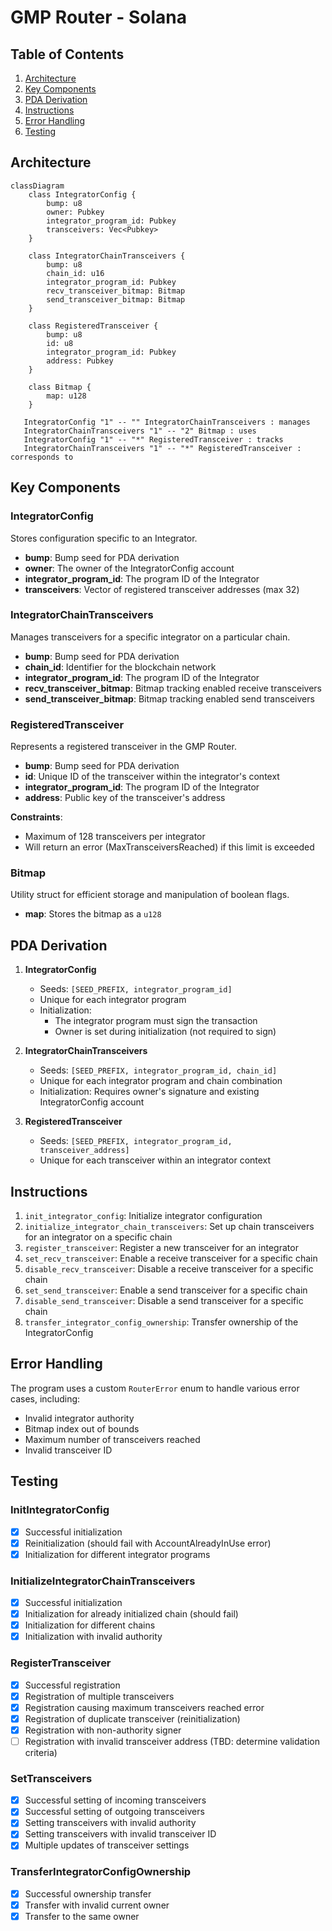 # GMP Router - Solana

## Table of Contents

1. [Architecture](#architecture)
2. [Key Components](#key-components)
3. [PDA Derivation](#pda-derivation)
4. [Instructions](#instructions)
5. [Error Handling](#error-handling)
6. [Testing](#testing)

## Architecture

```mermaid
classDiagram
    class IntegratorConfig {
        bump: u8
        owner: Pubkey
        integrator_program_id: Pubkey
        transceivers: Vec<Pubkey>
    }

    class IntegratorChainTransceivers {
        bump: u8
        chain_id: u16
        integrator_program_id: Pubkey
        recv_transceiver_bitmap: Bitmap
        send_transceiver_bitmap: Bitmap
    }

    class RegisteredTransceiver {
        bump: u8
        id: u8
        integrator_program_id: Pubkey
        address: Pubkey
    }

    class Bitmap {
        map: u128
    }

   IntegratorConfig "1" -- "" IntegratorChainTransceivers : manages
   IntegratorChainTransceivers "1" -- "2" Bitmap : uses
   IntegratorConfig "1" -- "*" RegisteredTransceiver : tracks
   IntegratorChainTransceivers "1" -- "*" RegisteredTransceiver : corresponds to
```

## Key Components

### IntegratorConfig

Stores configuration specific to an Integrator.

- **bump**: Bump seed for PDA derivation
- **owner**: The owner of the IntegratorConfig account
- **integrator_program_id**: The program ID of the Integrator
- **transceivers**: Vector of registered transceiver addresses (max 32)

### IntegratorChainTransceivers

Manages transceivers for a specific integrator on a particular chain.

- **bump**: Bump seed for PDA derivation
- **chain_id**: Identifier for the blockchain network
- **integrator_program_id**: The program ID of the Integrator
- **recv_transceiver_bitmap**: Bitmap tracking enabled receive transceivers
- **send_transceiver_bitmap**: Bitmap tracking enabled send transceivers

### RegisteredTransceiver

Represents a registered transceiver in the GMP Router.

- **bump**: Bump seed for PDA derivation
- **id**: Unique ID of the transceiver within the integrator's context
- **integrator_program_id**: The program ID of the Integrator
- **address**: Public key of the transceiver's address

**Constraints**:

- Maximum of 128 transceivers per integrator
- Will return an error (MaxTransceiversReached) if this limit is exceeded

### Bitmap

Utility struct for efficient storage and manipulation of boolean flags.

- **map**: Stores the bitmap as a `u128`

## PDA Derivation

1. **IntegratorConfig**

   - Seeds: `[SEED_PREFIX, integrator_program_id]`
   - Unique for each integrator program
   - Initialization:
     - The integrator program must sign the transaction
     - Owner is set during initialization (not required to sign)

2. **IntegratorChainTransceivers**

   - Seeds: `[SEED_PREFIX, integrator_program_id, chain_id]`
   - Unique for each integrator program and chain combination
   - Initialization: Requires owner's signature and existing IntegratorConfig account

3. **RegisteredTransceiver**
   - Seeds: `[SEED_PREFIX, integrator_program_id, transceiver_address]`
   - Unique for each transceiver within an integrator context

## Instructions

1. `init_integrator_config`: Initialize integrator configuration
2. `initialize_integrator_chain_transceivers`: Set up chain transceivers for an integrator on a specific chain
3. `register_transceiver`: Register a new transceiver for an integrator
4. `set_recv_transceiver`: Enable a receive transceiver for a specific chain
5. `disable_recv_transceiver`: Disable a receive transceiver for a specific chain
6. `set_send_transceiver`: Enable a send transceiver for a specific chain
7. `disable_send_transceiver`: Disable a send transceiver for a specific chain
8. `transfer_integrator_config_ownership`: Transfer ownership of the IntegratorConfig

## Error Handling

The program uses a custom `RouterError` enum to handle various error cases, including:

- Invalid integrator authority
- Bitmap index out of bounds
- Maximum number of transceivers reached
- Invalid transceiver ID

## Testing

### InitIntegratorConfig

- [x] Successful initialization
- [x] Reinitialization (should fail with AccountAlreadyInUse error)
- [x] Initialization for different integrator programs

### InitializeIntegratorChainTransceivers

- [x] Successful initialization
- [x] Initialization for already initialized chain (should fail)
- [x] Initialization for different chains
- [x] Initialization with invalid authority

### RegisterTransceiver

- [x] Successful registration
- [x] Registration of multiple transceivers
- [x] Registration causing maximum transceivers reached error
- [x] Registration of duplicate transceiver (reinitialization)
- [x] Registration with non-authority signer
- [ ] Registration with invalid transceiver address (TBD: determine validation criteria)

### SetTransceivers

- [x] Successful setting of incoming transceivers
- [x] Successful setting of outgoing transceivers
- [x] Setting transceivers with invalid authority
- [x] Setting transceivers with invalid transceiver ID
- [x] Multiple updates of transceiver settings

### TransferIntegratorConfigOwnership

- [x] Successful ownership transfer
- [x] Transfer with invalid current owner
- [x] Transfer to the same owner
